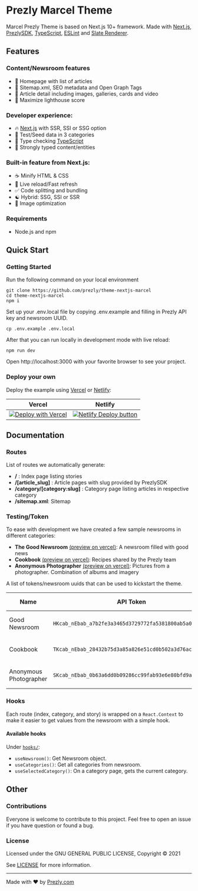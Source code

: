 # Prezly Marcel Theme 

Marcel Prezly Theme is based on Next.js 10+ framework. Made with [Next.js](https://nextjs.org), [PrezlySDK](https://github.com/prezly/javascript-sdk), [TypeScript](https://www.typescriptlang.org), [ESLint](https://eslint.org) and [Slate Renderer](https://www.npmjs.com/package/@prezly/slate-renderer).


## Features

### Content/Newsroom features

* 🎈 Homepage with list of articles
* 🤖 Sitemap.xml, SEO metadata and Open Graph Tags
* 📖 Article detail including images, galleries, cards and video
* 💯 Maximize lighthouse score

### Developer experience:

* 🔥 [Next.js](https://nextjs.org) with SSR, SSI or SSG option
* 🧪 Test/Seed data in 3 categories
* 🎉 Type checking [TypeScript](https://www.typescriptlang.org)
* 🎨 Strongly typed content/entities

### Built-in feature from Next.js:

* ☕ Minify HTML & CSS
* 💨 Live reload/Fast refresh
* ✅ Code splitting and bundling
* ☯ Hybrid: SSG, SSI or SSR
* 🌄 Image optimization

### Requirements

* Node.js and npm

## Quick Start

### Getting Started

Run the following command on your local environment

```
git clone https://github.com/prezly/theme-nextjs-marcel
cd theme-nextjs-marcel
npm i
```

Set up your .env.local file by copying .env.example and filling in Prezly API key and newsroom UUID.

```
cp .env.example .env.local
```

After that you can run locally in development mode with live reload:

```
npm run dev
```

Open http://localhost:3000 with your favorite browser to see your project.

### Deploy your own

Deploy the example using [Vercel](https://vercel.com) or [Netlify](https://www.netlify.com/):

| Vercel  | Netlify |
| ------------- | ------------- |
| [![Deploy with Vercel](https://vercel.com/button)](https://vercel.com/new/git/external?repository-url=https://github.com/prezly/theme-nextjs-starter)  | [![Netlify Deploy button](https://www.netlify.com/img/deploy/button.svg)](https://app.netlify.com/start/deploy?repository=https://github.com/prezly/theme-nextjs-starter)  |

## Documentation

### Routes

List of routes we automatically generate:

* **/** : Index page listing stories
* **/[article_slug]** : Article pages with slug provided by PrezlySDK
* **/category/[category:slug]** : Category page listing articles in respective category
* **/sitemap.xml**: Sitemap

### Testing/Token

To ease with development we have created a few sample newsrooms in different categories:

* **The Good Newsroom** [(preview on vercel)](https://theme-nextjs-starter-the-good-newsroom.vercel.app/): A newsroom filled with good news
* **Cookbook** [(preview on vercel)](https://theme-nextjs-starter-cookbook.vercel.app/): Recipes shared by the Prezly team
* **Anonymous Photographer** [(preview on vercel)](https://theme-nextjs-starter-photography.vercel.app/):  Pictures from a photographer. Combination of albums and imagery

A list of tokens/newsroom uuids that can be used to kickstart the theme.

| Name  | API Token  | Newsroom UUID |
|---|---|---|
| Good Newsroom  | `HKcab_nEbab_a7b2fe3a3465d3729772fa5381800ab5a0c30d8d`  | `578e78e9-9a5b-44ad-bda2-5214895ee036` |
| Cookbook  | `TKcab_nEbab_28432b75d3a85a826e51cd0b502a3d76acf98d19`  | `9d90b2c1-aed9-4415-a9fb-82dd3a2a1b52` |
| Anonymous Photographer | `SKcab_nEbab_0b63a6dd0b09286cc99fab93e6e80bfd9aecfbb5`  | `ce8299f6-a293-41df-8ffc-1c064d4401bc` |

### Hooks

Each route (index, category, and story) is wrapped on a `React.Context` to make it easier to get values from the newsroom with a simple hook.

#### Available hooks

Under [`hooks/`](./tree/master/hooks):

* `useNewsroom()`: Get Newsroom object.
* `useCategories()`: Get all categories from newsroom.
* `useSelectedCategory()`: On a category page, gets the current category.

## Other

### Contributions

Everyone is welcome to contribute to this project. Feel free to open an issue if you have question or found a bug.

### License

Licensed under the GNU GENERAL PUBLIC LICENSE, Copyright © 2021

See [LICENSE](LICENSE) for more information.

---

Made with ♥ by [Prezly.com](https://www.prezly.com/developers)
